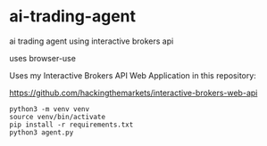 # ai-trading-agent

ai trading agent using interactive brokers api

uses browser-use

Uses my Interactive Brokers API Web Application in this repository:

https://github.com/hackingthemarkets/interactive-brokers-web-api

```
python3 -m venv venv
source venv/bin/activate
pip install -r requirements.txt
python3 agent.py
```